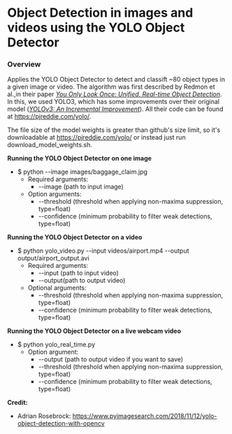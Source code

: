 # Object Detection in images and videos using the YOLO Object Detector

### Overview
Applies the YOLO Object Detector to detect and classift ~80 object types in a given image or video. The algorithm was first described by Redmon et al.,in their paper [*You Only Look Once: Unified, Real-time Object Detection*](https://arxiv.org/pdf/1506.02640.pdf). In this, we used YOLO3, which has some improvements over their original model ([*YOLOv3: An Incremental Improvement*](https://arxiv.org/pdf/1804.02767.pdf)). All their code can be found at https://pjreddie.com/yolo/.

The file size of the model weights is greater than github's size limit, so it's downloadable at https://pjreddie.com/yolo/ or instead just run download_model_weights.sh.

**Running the YOLO Object Detector on one image** <br/>
  * $ python --image images/baggage_claim.jpg
      * Required arguments:
        * --image (path to input image)
      * Option arguments:
        * --threshold (threshold when applying non-maxima suppression, type=float)
        * --confidence (minimum probability to filter weak detections, type=float)

**Running the YOLO Object Detector on a video** <br/>
  * $ python yolo_video.py --input videos/airport.mp4 --output output/airport_output.avi
      * Required arguments:
        * --input (path to input video)
        * --output(path to output video)
      * Optional arguments:
        * --threshold (threshold when applying non-maxima suppression, type=float)
        * --confidence (minimum probability to filter weak detections, type=float)

**Running the YOLO Object Detector on a live webcam video** <br/>
  * $ python yolo_real_time.py
      * Option argument:
        * --output (path to output video if you want to save)
        * --threshold (threshold when applying non-maxima suppression, type=float)
        * --confidence (minimum probability to filter weak detections, type=float)

**Credit:** <br/>
  * Adrian Rosebrock: https://www.pyimagesearch.com/2018/11/12/yolo-object-detection-with-opencv
